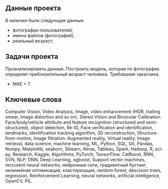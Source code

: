 ## Данные проекта
В наличии были следующие данные:
* фотографии пользователей;
* имена файлов (фотографий);
* реальный возраст;
## Задачи проекта
Проанализировать данные. Построить модель, которая по фотографии определит приблизительный возраст человека. Требования заказчика:
- MAE < 7.
## Ключевые слова
Computer Vision,  Video Analysis, Image, video enhancement (HDR, trailing smear, Image distortion and so on). Stereo Vision and Binocular Calibration. Face/body/vehicle attribute and feature recognition (structured and semi-structured), object detection, Re-ID, Face verification and identification, landmarks, identification tracking algorithm, 3D reconstruction, Structure-from-motion, Image filtration. Augmented reality, Virtual reality, Image retrieval, data science, machine learning, ML, Python, SQL, Git, Pandas, Numpy, Matplotlib, seaborn, Sklearn, Keras, Tableau, Spark, Hadoop, R, sci-py, Research, Kaggle, Algorithms, PyTorch, TensorFlow, CatBoost, RNN, SVN, NLP, DNN, Deep Learning, xgboost, Support vector machines, reccurent neural networks, нейронные сети, градиентный бустинг, нелинейная оптимизация, кластеризация, random forest, descision trees,  regression,  Reinforcement Learning, neural networks, artificial intelligence, OpenCV, PIL.
